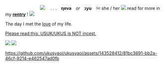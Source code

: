 　　　　　　　　![](https://i.imgur.com/S3oNsw7.gif)　 . . .　**ηeva**　*or*　**נyu**　୨୧ she / her ![](http://i122.photobucket.com/albums/o260/mhilka/minigifs/stara17.gif) read for more in my **[rentry](https://rentry.co/IAMTHEHERO)** !  ![](http://i122.photobucket.com/albums/o260/mhilka/minigifs/stara16.gif) 

The day I met the [love](https://howlongagogo.com/countdown/ysADjZ2Go0FP?ucd=1) of my life.  

[Please read this. USUK/UKUS is NOT incest.](https://rentry.co/ukusisnotproblematic)

![](https://media.discordapp.net/attachments/1218263829109014598/1218286402056356050/tumblr_inline_p5lxjhJ8k41uli3vd_1280.png?ex=66071ca0&is=65f4a7a0&hm=b8a4ac4dfe276ce37220d786c65a51eef839071e33c5d9037aad9d6df115fe2d&=&format=webp&quality=lossless&width=865&height=473)
![](https://media.discordapp.net/attachments/1218263829109014598/1218286402689700001/tumblr_inline_p5lxnsKJd01uli3vd_1280.png?ex=66071ca1&is=65f4a7a1&hm=fec4270dcce3349bcc35bd2df5701029737610676694548c61b704cb654f2ce1&=&format=webp&quality=lossless)








https://github.com/ukusyaoi/ukusyaoi/assets/143528412/81bc3691-bb2a-46cf-9214-e462547ad0fb
